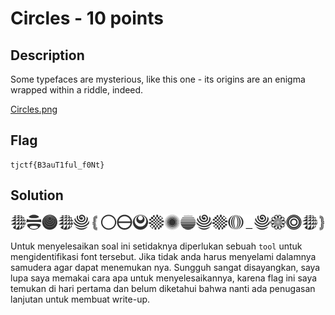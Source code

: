 # Circles - 10 points
## Description
Some typefaces are mysterious, like this one - its origins are an enigma wrapped within a riddle, indeed.

[Circles.png](https://static.tjctf.org/f5e809c4c49f2c7d607d77c99f07bbd8e9b46dfbe61779201f5b185ed6642de3_Circles.png)
## Flag
```
tjctf{B3auT1ful_f0Nt}
```
## Solution
![](image.png)

Untuk menyelesaikan soal ini setidaknya diperlukan sebuah `tool` untuk mengidentifikasi font tersebut. Jika tidak anda harus menyelami dalamnya samudera agar dapat menemukan nya. Sungguh sangat disayangkan, saya lupa saya memakai cara apa untuk menyelesaikannya, karena flag ini saya temukan di hari pertama dan belum diketahui bahwa nanti ada penugasan lanjutan untuk membuat write-up.
